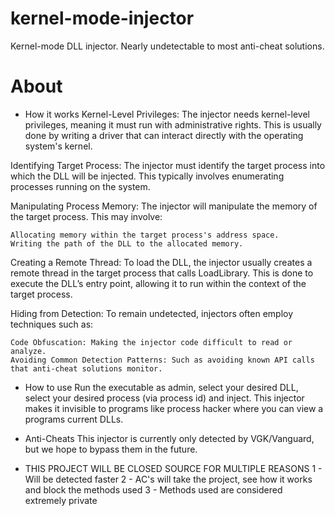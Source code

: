 # kernel-mode-injector
Kernel-mode DLL injector. Nearly undetectable to most anti-cheat solutions.


# About 
* How it works
Kernel-Level Privileges: The injector needs kernel-level privileges, meaning it must run with administrative rights. This is usually done by writing a driver that can interact directly with the operating system's kernel.

Identifying Target Process: The injector must identify the target process into which the DLL will be injected. This typically involves enumerating processes running on the system.

Manipulating Process Memory: The injector will manipulate the memory of the target process. This may involve:

    Allocating memory within the target process's address space.
    Writing the path of the DLL to the allocated memory.

Creating a Remote Thread: To load the DLL, the injector usually creates a remote thread in the target process that calls LoadLibrary. This is done to execute the DLL’s entry point, allowing it to run within the context of the target process.

Hiding from Detection: To remain undetected, injectors often employ techniques such as:

    Code Obfuscation: Making the injector code difficult to read or analyze.
    Avoiding Common Detection Patterns: Such as avoiding known API calls that anti-cheat solutions monitor.

* How to use
Run the executable as admin, select your desired DLL, select your desired process (via process id) and inject.
This injector makes it invisible to programs like process hacker where you can view a programs current DLLs.

* Anti-Cheats
This injector is currently only detected by VGK/Vanguard, but we hope to bypass them in the future.

* THIS PROJECT WILL BE CLOSED SOURCE FOR MULTIPLE REASONS
1 - Will be detected faster
2 - AC's will take the project, see how it works and block the methods used
3 - Methods used are considered extremely private
